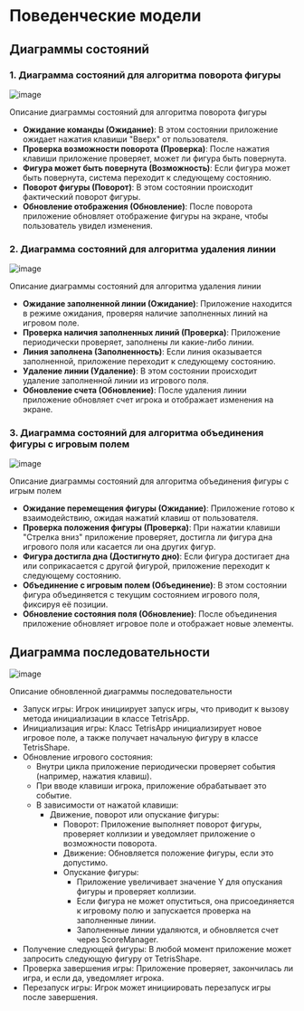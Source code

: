 # Поведенческие модели

## Диаграммы состояний

### 1. Диаграмма состояний для алгоритма поворота фигуры
![image](https://github.com/user-attachments/assets/ca07465c-85da-467f-a1b1-3fae345bae9a)


Описание диаграммы состояний для алгоритма поворота фигуры
- **Ожидание команды (Ожидание)**: В этом состоянии приложение ожидает нажатия клавиши "Вверх" от пользователя.
- **Проверка возможности поворота (Проверка)**: После нажатия клавиши приложение проверяет, может ли фигура быть повернута.
- **Фигура может быть повернута (Возможность)**: Если фигура может быть повернута, система переходит к следующему состоянию.
- **Поворот фигуры (Поворот)**: В этом состоянии происходит фактический поворот фигуры.
- **Обновление отображения (Обновление)**: После поворота приложение обновляет отображение фигуры на экране, чтобы пользователь увидел изменения.

### 2. Диаграмма состояний для алгоритма удаления линии
![image](https://github.com/user-attachments/assets/fe918ab1-ae6e-4a09-ade1-f7f988eae4a0)


Описание диаграммы состояний для алгоритма удаления линии
- **Ожидание заполненной линии (Ожидание)**: Приложение находится в режиме ожидания, проверяя наличие заполненных линий на игровом поле.
- **Проверка наличия заполненных линий (Проверка)**: Приложение периодически проверяет, заполнены ли какие-либо линии.
- **Линия заполнена (Заполненность)**: Если линия оказывается заполненной, приложение переходит к следующему состоянию.
- **Удаление линии (Удаление)**: В этом состоянии происходит удаление заполненной линии из игрового поля.
- **Обновление счета (Обновление)**: После удаления линии приложение обновляет счет игрока и отображает изменения на экране.

### 3. Диаграмма состояний для алгоритма объединения фигуры с игровым полем

![image](https://github.com/user-attachments/assets/9b33da99-e3d3-4e22-b156-8e950fcd9d8d)

Описание диаграммы состояний для алгоритма объединения фигуры с игрым полем
- **Ожидание перемещения фигуры (Ожидание)**: Приложение готово к взаимодействию, ожидая нажатий клавиш от пользователя.
- **Проверка положения фигуры (Проверка)**: При нажатии клавиши "Стрелка вниз" приложение проверяет, достигла ли фигура дна игрового поля или касается ли она других фигур.
- **Фигура достигла дна (Достигнуто дно)**: Если фигура достигает дна или соприкасается с другой фигурой, приложение переходит к следующему состоянию.
- **Объединение с игровым полем (Объединение)**: В этом состоянии фигура объединяется с текущим состоянием игрового поля, фиксируя её позиции.
- **Обновление состояния поля (Обновление)**: После объединения приложение обновляет игровое поле и отображает новые элементы.



## Диаграмма последовательности
![image](https://github.com/user-attachments/assets/6bbc9052-f655-43e5-8eee-778ecfd47af9)

Описание обновленной диаграммы последовательности
- Запуск игры: Игрок инициирует запуск игры, что приводит к вызову метода инициализации в классе TetrisApp.
- Инициализация игры: Класс TetrisApp инициализирует новое игровое поле, а также получает начальную фигуру в классе TetrisShape.
- Обновление игрового состояния:
  - Внутри цикла приложение периодически проверяет события (например, нажатия клавиш).
  - При вводе клавиши игрока, приложение обрабатывает это событие.
  - В зависимости от нажатой клавиши:
    - Движение, поворот или опускание фигуры:
      - Поворот: Приложение выполняет поворот фигуры, проверяет коллизии и уведомляет приложение о возможности поворота.
      - Движение: Обновляется положение фигуры, если это допустимо.
      - Опускание фигуры:
        - Приложение увеличивает значение Y для опускания фигуры и проверяет коллизии.
        - Если фигура не может опуститься, она присоединяется к игровому полю и запускается проверка на заполненные линии.
        - Заполненные линии удаляются, и обновляется счет через ScoreManager.
- Получение следующей фигуры: В любой момент приложение может запросить следующую фигуру от TetrisShape.
- Проверка завершения игры: Приложение проверяет, закончилась ли игра, и если да, уведомляет игрока.
- Перезапуск игры: Игрок может инициировать перезапуск игры после завершения.

